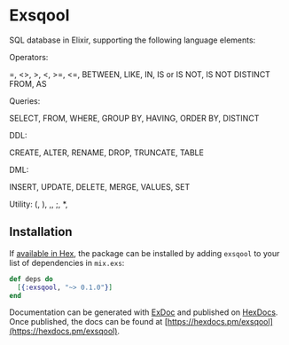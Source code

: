 # Exsqool

SQL database in Elixir, supporting the following language elements:

Operators:

=, <>, >, <, >=, <=, BETWEEN, LIKE, IN,	IS or IS NOT,	IS NOT DISTINCT FROM, AS

Queries:

SELECT, FROM, WHERE, GROUP BY, HAVING, ORDER BY, DISTINCT

DDL:

CREATE, ALTER, RENAME, DROP, TRUNCATE, TABLE

DML:

INSERT, UPDATE, DELETE, MERGE, VALUES, SET

Utility:
\(, \), \,, \;, \*,




## Installation

If [available in Hex](https://hex.pm/docs/publish), the package can be installed
by adding `exsqool` to your list of dependencies in `mix.exs`:

```elixir
def deps do
  [{:exsqool, "~> 0.1.0"}]
end
```

Documentation can be generated with [ExDoc](https://github.com/elixir-lang/ex_doc)
and published on [HexDocs](https://hexdocs.pm). Once published, the docs can
be found at [https://hexdocs.pm/exsqool](https://hexdocs.pm/exsqool).
